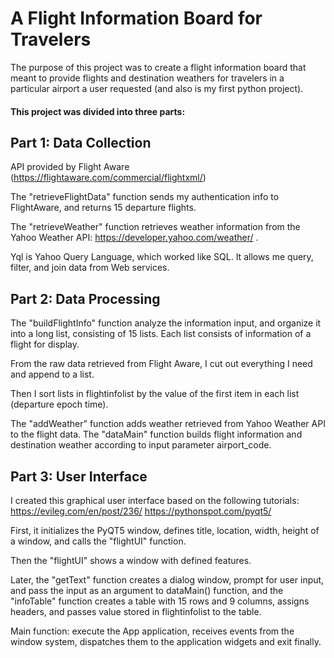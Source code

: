 # A Flight Information Board for Travelers
The purpose of this project was to create a flight information board that meant to provide flights and destination weathers for travelers in a particular airport a user requested (and also is my first python project).

#### This project was divided into three parts:
## Part 1: Data Collection
API provided by Flight Aware (https://flightaware.com/commercial/flightxml/)

The "retrieveFlightData" function sends my authentication info to FlightAware, and returns 15 departure flights.

The "retrieveWeather" function retrieves weather information from the Yahoo Weather API: https://developer.yahoo.com/weather/ .

Yql is Yahoo Query Language, which worked like SQL. It allows me query, filter, and join data from Web services.

## Part 2: Data Processing 
The "buildFlightInfo" function analyze the information input, and organize it into a long list, consisting of 15 lists.
Each list consists of information of a flight for display.

From the raw data retrieved from Flight Aware, I cut out everything I need and append to a list.

Then I sort lists in flightinfolist by the value of the first item in each list (departure epoch time).

The "addWeather" function adds weather retrieved from Yahoo Weather API to the flight data.
The "dataMain" function builds flight information and destination weather according to input parameter airport_code.

## Part 3: User Interface
I created this graphical user interface based on the following tutorials:
https://evileg.com/en/post/236/
https://pythonspot.com/pyqt5/

First, it initializes the PyQT5 window, defines title, location, width, height of a window, and calls the "flightUI" function. 

Then the "flightUI" shows a window with defined features. 

Later, the "getText" function creates a dialog window, prompt for user input, and pass the input as an argument to dataMain() function, and the "infoTable" function creates a table with 15 rows and 9 columns, assigns headers, and passes value stored in flightinfolist to the table.

Main function: execute the App application, receives events from the window system, dispatches them to the application widgets
and exit finally.
